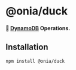 # @onia/duck

#### 🦆 [DynamoDB](https://aws.amazon.com/dynamodb) Operations.

## Installation

```sh
npm install @onia/duck
```
